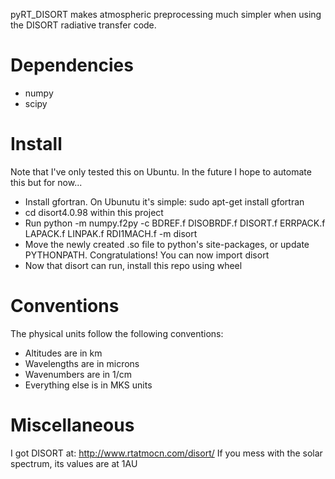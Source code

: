 pyRT_DISORT makes atmospheric preprocessing much simpler when using the DISORT radiative
transfer code. 

Dependencies
============
- numpy
- scipy

Install
=======
Note that I've only tested this on Ubuntu. In the future I hope to automate this but for now...
- Install gfortran. On Ubunutu it's simple: sudo apt-get install gfortran
- cd disort4.0.98 within this project
- Run python -m numpy.f2py -c BDREF.f DISOBRDF.f DISORT.f ERRPACK.f LAPACK.f LINPAK.f RDI1MACH.f -m 
disort
- Move the newly created .so file to python's site-packages, or update PYTHONPATH. Congratulations!
You can now import disort
- Now that disort can run, install this repo using wheel

Conventions
===========
The physical units follow the following conventions:
- Altitudes are in km
- Wavelengths are in microns
- Wavenumbers are in 1/cm
- Everything else is in MKS units

Miscellaneous
=============
I got DISORT at: http://www.rtatmocn.com/disort/
If you mess with the solar spectrum, its values are at 1AU
